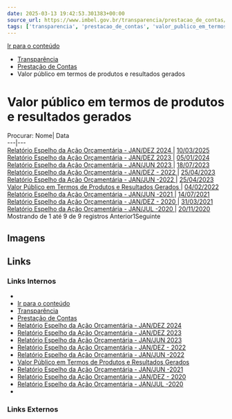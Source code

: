 ```yaml
---
date: 2025-03-13 19:42:53.301383+00:00
source_url: https://www.imbel.gov.br/transparencia/prestacao_de_contas/valor_publico_em_termos_de_produtos_e_resultados_gerados
tags: ['transparencia', 'prestacao_de_contas', 'valor_publico_em_termos_de_produtos_e_resultados_gerados']
---
```


[](https://www.imbel.gov.br/transparencia/prestacao_de_contas/valor_publico_em_termos_de_produtos_e_resultados_gerados)
[Ir para o conteúdo](https://www.imbel.gov.br/transparencia/prestacao_de_contas/valor_publico_em_termos_de_produtos_e_resultados_gerados#conteudo)
  * [ Transparência](https://www.imbel.gov.br/transparencia)
  * [ Prestação de Contas](https://www.imbel.gov.br/transparencia/prestacao_de_contas)
  * Valor público em termos de produtos e resultados gerados


# Valor público em termos de produtos e resultados gerados
Procurar:
Nome| Data  
---|---  
[ Relatório Espelho da Ação Orçamentária - JAN/DEZ 2024 ](https://www.imbel.gov.br/storage/transparencia/1741626333.pdf) | [10/03/2025](https://www.imbel.gov.br/storage/transparencia/1741626333.pdf)  
[ Relatório Espelho da Ação Orçamentária - JAN/DEZ 2023 ](https://www.imbel.gov.br/storage/transparencia/1714736111.pdf) | [05/01/2024](https://www.imbel.gov.br/storage/transparencia/1714736111.pdf)  
[ Relatório Espelho da Ação Orçamentária - JAN/JUN 2023 ](https://www.imbel.gov.br/storage/transparencia/1714736683.pdf) | [18/07/2023](https://www.imbel.gov.br/storage/transparencia/1714736683.pdf)  
[ Relatório Espelho da Ação Orçamentária - JAN/DEZ - 2022 ](https://www.imbel.gov.br/storage/transparencia/1686742281.pdf) | [25/04/2023](https://www.imbel.gov.br/storage/transparencia/1686742281.pdf)  
[ Relatório Espelho da Ação Orçamentária - JAN/JUN -2022 ](https://www.imbel.gov.br/storage/transparencia/1686742349.pdf) | [25/04/2023](https://www.imbel.gov.br/storage/transparencia/1686742349.pdf)  
[ Valor Público em Termos de Produtos e Resultados Gerados ](https://www.imbel.gov.br/storage/transparencia/1686742388.pdf) | [04/02/2022](https://www.imbel.gov.br/storage/transparencia/1686742388.pdf)  
[ Relatório Espelho da Ação Orçamentária - JAN/JUN -2021 ](https://www.imbel.gov.br/storage/transparencia/1686742481.pdf) | [14/07/2021](https://www.imbel.gov.br/storage/transparencia/1686742481.pdf)  
[ Relatório Espelho da Ação Orçamentária - JAN/DEZ - 2020 ](https://www.imbel.gov.br/storage/transparencia/1686742535.pdf) | [31/03/2021](https://www.imbel.gov.br/storage/transparencia/1686742535.pdf)  
[ Relatório Espelho da Ação Orçamentária - JAN/JUL -2020 ](https://www.imbel.gov.br/storage/transparencia/1686742567.pdf) | [20/11/2020](https://www.imbel.gov.br/storage/transparencia/1686742567.pdf)  
Mostrando de 1 até 9 de 9 registros
Anterior1Seguinte
[ ](https://www.imbel.gov.br/transparencia/prestacao_de_contas/valor_publico_em_termos_de_produtos_e_resultados_gerados#home)


## Imagens



## Links

### Links Internos

- [](https://www.imbel.gov.br/transparencia/prestacao_de_contas/valor_publico_em_termos_de_produtos_e_resultados_gerados)
- [Ir para o conteúdo](https://www.imbel.gov.br/transparencia/prestacao_de_contas/valor_publico_em_termos_de_produtos_e_resultados_gerados#conteudo)
- [Transparência](https://www.imbel.gov.br/transparencia)
- [Prestação de Contas](https://www.imbel.gov.br/transparencia/prestacao_de_contas)
- [Relatório Espelho da Ação Orçamentária - JAN/DEZ 2024](https://www.imbel.gov.br/storage/transparencia/1741626333.pdf)
- [Relatório Espelho da Ação Orçamentária - JAN/DEZ 2023](https://www.imbel.gov.br/storage/transparencia/1714736111.pdf)
- [Relatório Espelho da Ação Orçamentária - JAN/JUN 2023](https://www.imbel.gov.br/storage/transparencia/1714736683.pdf)
- [Relatório Espelho da Ação Orçamentária - JAN/DEZ - 2022](https://www.imbel.gov.br/storage/transparencia/1686742281.pdf)
- [Relatório Espelho da Ação Orçamentária - JAN/JUN -2022](https://www.imbel.gov.br/storage/transparencia/1686742349.pdf)
- [Valor Público em Termos de Produtos e Resultados Gerados](https://www.imbel.gov.br/storage/transparencia/1686742388.pdf)
- [Relatório Espelho da Ação Orçamentária - JAN/JUN -2021](https://www.imbel.gov.br/storage/transparencia/1686742481.pdf)
- [Relatório Espelho da Ação Orçamentária - JAN/DEZ - 2020](https://www.imbel.gov.br/storage/transparencia/1686742535.pdf)
- [Relatório Espelho da Ação Orçamentária - JAN/JUL -2020](https://www.imbel.gov.br/storage/transparencia/1686742567.pdf)
- [](https://www.imbel.gov.br/transparencia/prestacao_de_contas/valor_publico_em_termos_de_produtos_e_resultados_gerados#home)

### Links Externos


